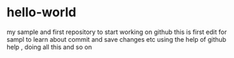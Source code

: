 # hello-world
my sample and first repository to start working on github
this is first edit for sampl to learn about commit and save changes etc
using the help of github help , doing all this
and so on
